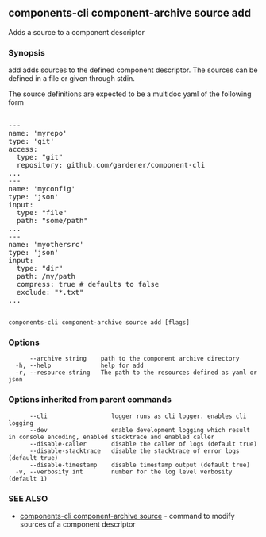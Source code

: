 ## components-cli component-archive source add

Adds a source to a component descriptor

### Synopsis


add adds sources to the defined component descriptor.
The sources can be defined in a file or given through stdin.

The source definitions are expected to be a multidoc yaml of the following form

<pre>

---
name: 'myrepo'
type: 'git'
access:
  type: "git"
  repository: github.com/gardener/component-cli
...
---
name: 'myconfig'
type: 'json'
input:
  type: "file"
  path: "some/path"
...
---
name: 'myothersrc'
type: 'json'
input:
  type: "dir"
  path: /my/path
  compress: true # defaults to false
  exclude: "*.txt"
...

</pre>


```
components-cli component-archive source add [flags]
```

### Options

```
      --archive string    path to the component archive directory
  -h, --help              help for add
  -r, --resource string   The path to the resources defined as yaml or json
```

### Options inherited from parent commands

```
      --cli                  logger runs as cli logger. enables cli logging
      --dev                  enable development logging which result in console encoding, enabled stacktrace and enabled caller
      --disable-caller       disable the caller of logs (default true)
      --disable-stacktrace   disable the stacktrace of error logs (default true)
      --disable-timestamp    disable timestamp output (default true)
  -v, --verbosity int        number for the log level verbosity (default 1)
```

### SEE ALSO

* [components-cli component-archive source](components-cli_component-archive_source.md)	 - command to modify sources of a component descriptor

